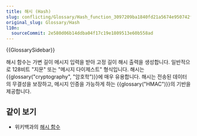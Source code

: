 ```yaml
---
title: 해시 (Hash)
slug: conflicting/Glossary/Hash_function_3097209ba1840fd21a5674e950742f0f46fa7eda3af44a3eeb313cd360fdbff2
original_slug: Glossary/Hash
l10n:
  sourceCommit: 2e580d06b14ddba04f17c19e1809513e60b558ad
---
```


{{GlossarySidebar}}

해시 함수는 가변 길이 메시지 입력을 받아 고정 길이 해시 출력을 생성합니다. 일반적으로 128비트 "지문" 또는 "메시지 다이제스트" 형식입니다. 해시는 {{glossary("cryptography", "암호학")}}에 매우 유용합니다. 해시는 전송된 데이터의 무결성을 보장하고, 메시지 인증을 가능하게 하는 {{glossary("HMAC")}}의 기반을 제공합니다.

## 같이 보기

- 위키백과의 [해시 함수](https://en.wikipedia.org/wiki/Hash_function)
